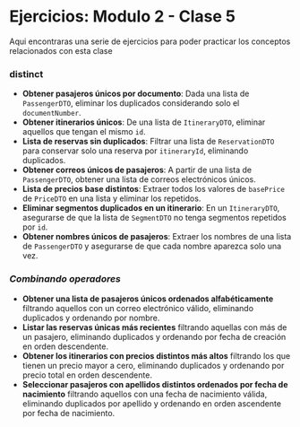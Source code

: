 # Ejercicios: Modulo 2 - Clase 5

Aqui encontraras una serie de ejercicios para poder practicar los conceptos relacionados con esta clase

### **distinct**
- **Obtener pasajeros únicos por documento**: Dada una lista de `PassengerDTO`, eliminar los duplicados considerando solo el `documentNumber`.
- **Obtener itinerarios únicos**: De una lista de `ItineraryDTO`, eliminar aquellos que tengan el mismo `id`.
- **Lista de reservas sin duplicados**: Filtrar una lista de `ReservationDTO` para conservar solo una reserva por `itineraryId`, eliminando duplicados.
- **Obtener correos únicos de pasajeros**: A partir de una lista de `PassengerDTO`, obtener una lista de correos electrónicos únicos.
- **Lista de precios base distintos**: Extraer todos los valores de `basePrice` de `PriceDTO` en una lista y eliminar los repetidos.
- **Eliminar segmentos duplicados en un itinerario**: En un `ItineraryDTO`, asegurarse de que la lista de `SegmentDTO` no tenga segmentos repetidos por `id`.
- **Obtener nombres únicos de pasajeros**: Extraer los nombres de una lista de `PassengerDTO` y asegurarse de que cada nombre aparezca solo una vez.

### ***Combinando operadores***
- **Obtener una lista de pasajeros únicos ordenados alfabéticamente** filtrando aquellos con un correo electrónico válido, eliminando duplicados y ordenando por nombre.
- **Listar las reservas únicas más recientes** filtrando aquellas con más de un pasajero, eliminando duplicados y ordenando por fecha de creación en orden descendente.
- **Obtener los itinerarios con precios distintos más altos** filtrando los que tienen un precio mayor a cero, eliminando duplicados y ordenando por precio total en orden descendente.
- **Seleccionar pasajeros con apellidos distintos ordenados por fecha de nacimiento** filtrando aquellos con una fecha de nacimiento válida, eliminando duplicados por apellido y ordenando en orden ascendente por fecha de nacimiento.